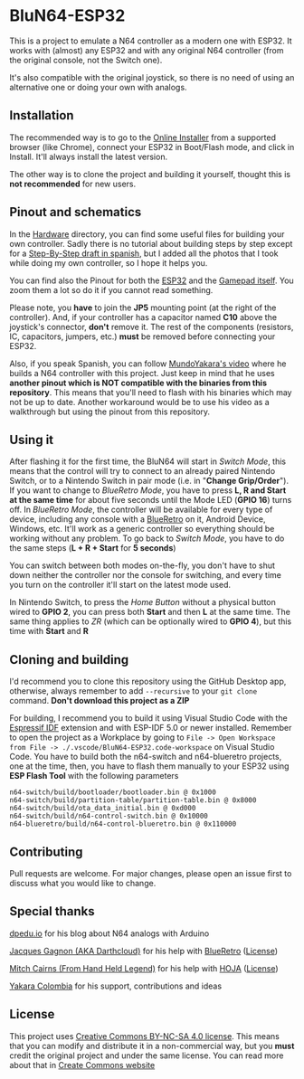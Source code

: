 # BluN64-ESP32

This is a project to emulate a N64 controller as a modern one with ESP32. It works with (almost) any ESP32 and with any original N64 controller (from the original console, not the Switch one).

It's also compatible with the original joystick, so there is no need of using an alternative one or doing your own with analogs.

## Installation

The recommended way is to go to the [Online Installer](https://jpzv.github.io/BluN64-ESP32/) from a supported browser (like Chrome), connect your ESP32 in Boot/Flash mode, and click in Install. It'll always install the latest version.

The other way is to clone the project and building it yourself, thought this is **not recommended** for new users.

## Pinout and schematics

In the [Hardware](/hardware) directory, you can find some useful files for building your own controller. Sadly there is no tutorial about building steps by step except for a [Step-By-Step draft in spanish](/hardware/Assembly%20steps%20-%20ES.txt), but I added all the photos that I took while doing my own controller, so I hope it helps you.

You can find also the Pinout for both the [ESP32](/hardware/ESP32%20Pinout.png) and the [Gamepad itself](/hardware/GamePad%20Pinout.png). You zoom them a lot so do it if you cannot read something.

Please note, you **have** to join the **JP5** mounting point (at the right of the controller). And, if your controller has a capacitor named **C10** above the joystick's connector, **don't** remove it. The rest of the components (resistors, IC, capacitors, jumpers, etc.) **must** be removed before connecting your ESP32.

Also, if you speak Spanish, you can follow [MundoYakara's video](https://youtu.be/PrA_Gp_z_Fw) where he builds a N64 controller with this project. Just keep in mind that he uses **another pinout which is NOT compatible with the binaries from this repository**. This means that you'll need to flash with his binaries which may not be up to date. Another workaround would be to use his video as a walkthrough but using the pinout from this repository.

## Using it

After flashing it for the first time, the BluN64 will start in *Switch Mode*, this means that the control will try to connect to an already paired Nintendo Switch, or to a Nintendo Switch in pair mode (i.e. in "**Change Grip/Order**"). If you want to change to *BlueRetro Mode*, you have to press **L, R and Start at the same time** for about five seconds until the Mode LED (**GPIO 16**) turns off. In *BlueRetro Mode*, the controller will be available for every type of device, including any console with a [BlueRetro](https://github.com/darthcloud/BlueRetro) on it, Android Device, Windows, etc. It'll work as a generic controller so everything should be working without any problem. To go back to *Switch Mode*, you have to do the same steps (**L + R + Start** for **5 seconds**)

You can switch between both modes on-the-fly, you don't have to shut down neither the controller nor the console for switching, and every time you turn on the controller it'll start on the latest mode used.

In Nintendo Switch, to press the *Home Button* without a physical button wired to **GPIO 2**, you can press both **Start** and then **L** at the same time. The same thing applies to *ZR* (which can be optionally wired to **GPIO 4**), but this time with **Start** and **R**

## Cloning and building

I'd recommend you to clone this repository using the GitHub Desktop app, otherwise, always remember to add `--recursive` to your `git clone` command. **Don't download this project as a ZIP**

For building, I recommend you to build it using Visual Studio Code with the [Espressif IDF](https://marketplace.visualstudio.com/items?itemName=espressif.esp-idf-extension) extension and with ESP-IDF 5.0 or newer installed. Remember to open the project as a Workplace by going to `File -> Open Workspace from File -> ./.vscode/BluN64-ESP32.code-workspace` on Visual Studio Code. You have to build both the n64-switch and n64-blueretro projects, one at the time, then, you have to flash them manually to your ESP32 using **ESP Flash Tool** with the following parameters

```
n64-switch/build/bootloader/bootloader.bin @ 0x1000
n64-switch/build/partition-table/partition-table.bin @ 0x8000
n64-switch/build/ota_data_initial.bin @ 0xd000
n64-switch/build/n64-control-switch.bin @ 0x10000
n64-blueretro/build/n64-control-blueretro.bin @ 0x110000
```

## Contributing

Pull requests are welcome. For major changes, please open an issue first to discuss what you would like to change.

## Special thanks

[dpedu.io](https://dpedu.io/article/2015-03-11/nintendo-64-joystick-pinout-arduino) for his blog about N64 analogs with Arduino

[Jacques Gagnon (AKA Darthcloud)](https://github.com/darthcloud) for his help with [BlueRetro](https://github.com/darthcloud/BlueRetro/) ([License](https://github.com/darthcloud/BlueRetro/blob/master/LICENSE))

[Mitch Cairns (From Hand Held Legend)](https://github.com/mitchellcairns) for his help with [HOJA](https://github.com/HandHeldLegend/HOJA-LIB-ESP32) ([License](https://github.com/HandHeldLegend/HOJA-LIB-ESP32/blob/main/LICENSE.md))

[Yakara Colombia](https://github.com/yakaracolombia) for his support, contributions and ideas

## License

This project uses [Creative Commons BY-NC-SA 4.0 license](/LICENSE). This means that you can modify and distribute it in a non-commercial way, but you **must** credit the original project and under the same license. You can read more about that in [Create Commons website](https://creativecommons.org/licenses/by-nc-sa/4.0/)
